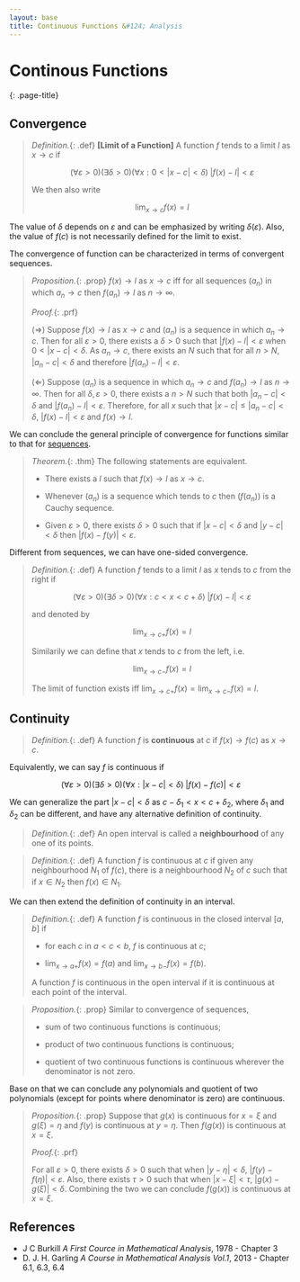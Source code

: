 ```yaml
---
layout: base
title: Continuous Functions &#124; Analysis
---
```


# Continous Functions
{: .page-title}

## Convergence

> *Definition.*{: .def}
> **[Limit of a Function]**
> A function $f$ tends to a limit $l$ as $x \to c$ if
>
> $$
  (\forall \varepsilon > 0)(\exists \delta > 0)(\forall x : 0 < |x - c| < \delta)\;|f(x) - l| < \varepsilon
  $$
>
> We then also write
>
> $$
  \lim_{x \to c} f(x) = l
  $$

The value of $\delta$ depends on $\varepsilon$ and can be emphasized by writing $\delta(\varepsilon)$.
Also, the value of $f(c)$ is not necessarily defined for the limit to exist.

The convergence of function can be characterized in terms of convergent sequences.

> *Proposition.*{: .prop}
> $f(x) \to l$ as $x \to c$ iff for all sequences $(a_n)$ in which $a_n \to c$ then $f(a_n) \to l$ as $n \to \infty$.
>
> *Proof.*{: .prf}
>
> ($\Rightarrow$) Suppose $f(x) \to l$ as $x \to c$ and $(a_n)$ is a sequence in which $a_n \to c$.
> Then for all $\varepsilon > 0$, there exists a $\delta > 0$ such that $\vert f(x) - l \vert < \varepsilon$ when $0 < \vert x - c \vert < \delta$.
> As $a_n \to c$, there exists an $N$ such that for all $n > N$, $\vert a_n - c \vert < \delta$ and therefore $\vert f(a_n) - l \vert < \varepsilon$.
>
> ($\Leftarrow$) Suppose $(a_n)$ is a sequence in which $a_n \to c$ and $f(a_n) \to l$ as $n \to \infty$.
> Then for all $\delta, \varepsilon > 0$, there exists a $n > N$ such that both $\vert a_n - c \vert < \delta$ and $\vert f(a_n) - l \vert < \varepsilon$.
> Therefore, for all $x$ such that $\vert x - c \vert \le \vert a_n - c \vert < \delta$, $\vert f(x) - l \vert < \varepsilon$ and $f(x) \to l$.

We can conclude the general principle of convergence for functions similar to that for [sequences](general-principle-of-convergence.md#general-principle-of-convergence-thm).

> *Theorem.*{: .thm}
> The following statements are equivalent.
>
> + There exists a $l$ such that $f(x) \to l$ as $x \to c$.
>
> + Whenever $(a_n)$ is a sequence which tends to $c$ then $(f(a_n))$ is a Cauchy sequence.
>
> + Given $\varepsilon > 0$, there exists $\delta > 0$ such that if $\vert x - c \vert < \delta$ and $\vert y - c \vert < \delta$ then $\vert f(x) - f(y) \vert < \varepsilon$.

Different from sequences, we can have one-sided convergence.

> *Definition.*{: .def}
> A function $f$ tends to a limit $l$ as $x$ tends to $c$ from the right if
>
> $$
  (\forall \varepsilon > 0)(\exists \delta > 0)(\forall x : c < x < c + \delta)\;|f(x) - l| < \varepsilon
  $$
>
> and denoted by
>
> $$
  \lim_{x \to c+} f(x) = l
  $$
>
> Similarily we can define that $x$ tends to $c$ from the left, i.e.
>
> $$
  \lim_{x \to c-} f(x) = l
  $$
>
> The limit of function exists iff $\lim_{x \to c+} f(x) = \lim_{x \to c-} f(x) = l$.

## Continuity

> *Definition.*{: .def}
> A function $f$ is **continuous** at $c$ if $f(x) \to f(c)$ as $x \to c$.

Equivalently, we can say $f$ is continuous if

$$
(\forall \varepsilon > 0)(\exists \delta > 0)(\forall x : |x - c| < \delta)\;|f(x) - f(c)| < \varepsilon
$$

We can generalize the part $\vert x - c \vert < \delta$ as $c - \delta_1 < x < c + \delta_2$, where $\delta_1$ and $\delta_2$ can be different,
and have any alternative definition of continuity.

> *Definition.*{: .def}
> An open interval is called a **neighbourhood** of any one of its points.

> *Definition.*{: .def}
> A function $f$ is continuous at $c$ if given any neighbourhood $N_1$ of $f(c)$,
> there is a neighbourhood $N_2$ of $c$ such that if $x \in N_2$ then $f(x) \in N_1$.

We can then extend the definition of continuity in an interval.

> *Definition.*{: .def}
> A function $f$ is continuous in the closed interval $[a, b]$ if
>
> + for each $c$ in $a < c < b$, $f$ is continuous at $c$;
>
> + $\lim_{x \to a+} f(x) = f(a)$ and $\lim_{x \to b-} f(x) = f(b)$.
>
> A function $f$ is continuous in the open interval if it is continuous at each point of the interval.

> *Proposition.*{: .prop}
> Similar to convergence of sequences,
>
> + sum of two continuous functions is continuous;
>
> + product of two continuous functions is continuous;
>
> + quotient of two continuous functions is continuous wherever the denominator is not zero.

Base on that we can conclude any polynomials and quotient of two polynomials (except for points where denominator is zero) are continuous.

> *Proposition.*{: .prop}
> Suppose that $g(x)$ is continuous for $x = \xi$ and $g(\xi) = \eta$ and $f(y)$ is continuous at $y = \eta$.
> Then $f(g(x))$ is continuous at $x = \xi$.
>
> *Proof.*{: .prf}
>
> For all $\varepsilon > 0$, there exists $\delta > 0$ such that when $\vert y - \eta \vert < \delta$, $\vert f(y) - f(\eta) \vert < \varepsilon$.
> Also, there exists $\tau > 0$ such that when $\vert x - \xi \vert < \tau$, $\vert g(x) - g(\xi) \vert < \delta$.
> Combining the two we can conclude $f(g(x))$ is continuous at $x = \xi$.

## References

* J C Burkill _A First Cource in Mathematical Analysis_, 1978 - Chapter 3
* D. J. H. Garling _A Course in Mathematical Analysis Vol.1_, 2013 - Chapter 6.1, 6.3, 6.4
